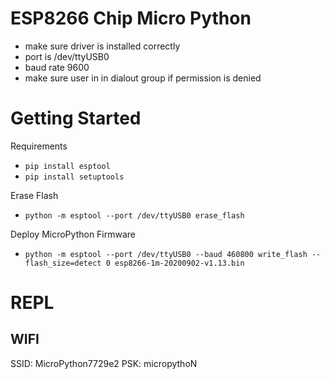 # ESP8266 Chip Micro Python

- make sure driver is installed correctly
- port is /dev/ttyUSB0
- baud rate 9600
- make sure user in in dialout group if permission is denied
  
# Getting Started
Requirements
- `pip install esptool`
- `pip install setuptools`
  
Erase Flash
- `python -m esptool --port /dev/ttyUSB0 erase_flash`

Deploy MicroPython Firmware
- `python -m esptool --port /dev/ttyUSB0 --baud 460800 write_flash --flash_size=detect 0 esp8266-1m-20200902-v1.13.bin`

# REPL
## WIFI
SSID: MicroPython7729e2
PSK: micropythoN


